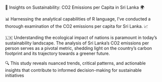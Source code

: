 🌿 Insights on Sustainability: CO2 Emissions per Capita in Sri Lanka 🌍

📊 Harnessing the analytical capabilities of R language, I’ve conducted a thorough examination of the CO2 emissions per capita for Sri Lanka. 📈

🇱🇰 Understanding the ecological impact of nations is paramount in today’s sustainability landscape. The analysis of Sri Lanka’s CO2 emissions per person serves as a pivotal metric, shedding light on the country’s carbon footprint and its trajectory towards a greener future.

🔍 This study reveals nuanced trends, critical patterns, and actionable insights that contribute to informed decision-making for sustainable initiatives
